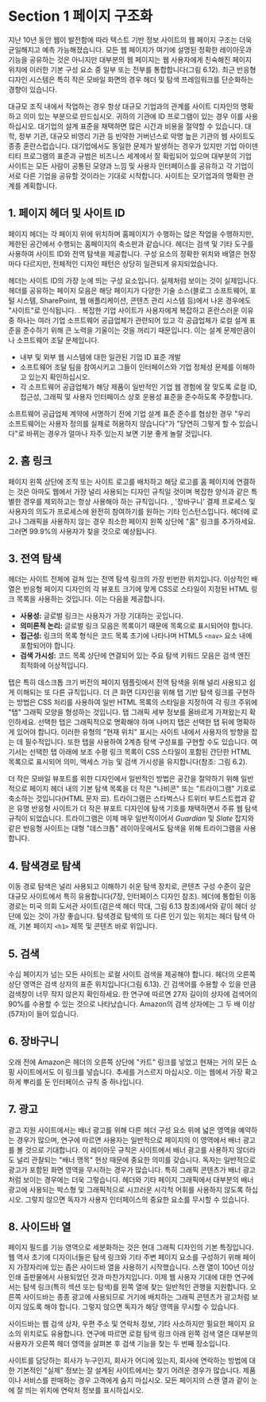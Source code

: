 # Section 1 페이지 구조화

지난 10년 동안 웹이 발전함에 따라 텍스트 기반 정보 사이트의 웹 페이지 구조는 더욱 균일해지고 예측 가능해졌습니다. 모든 웹 페이지가 여기에 설명된 정확한 레이아웃과 기능을 공유하는 것은 아니지만 대부분의 웹 페이지는 웹 사용자에게 친숙해진 페이지 위치에 이러한 기본 구성 요소 중 일부 또는 전부를 통합합니다(그림 6.12). 최근 반응형 디자인 시스템은 특히 작은 모바일 화면의 경우 헤더 및 탐색 프레임워크를 단순화하는 경향이 있습니다.

대규모 조직 내에서 작업하는 경우 항상 대규모 기업과의 관계를 사이트 디자인의 명확하고 의미 있는 부분으로 만드십시오. 귀하의 기관에 ID 프로그램이 있는 경우 이를 사용하십시오. 대기업의 설계 표준을 채택하면 많은 시간과 비용을 절약할 수 있습니다. 대학, 정부 기관, 대규모 비영리 기관 등 빈약한 거버넌스로 악명 높은 기관의 웹 사이트도 종종 혼란스럽습니다. 대기업에서도 동일한 문제가 발생하는 경우가 있지만 기업 아이덴티티 프로그램의 표준과 규범은 비즈니스 세계에서 잘 확립되어 있으며 대부분의 기업 사이트는 모든 사람이 공통된 모양과 느낌 및 사용자 인터페이스를 공유하고 각 기업이 서로 다른 기업을 공유할 것이라는 기대로 시작합니다. 사이트는 모기업과의 명확한 관계를 계획합니다.

## 1. 페이지 헤더 및 사이트 ID

페이지 헤더는 각 페이지 위에 위치하며 홈페이지가 수행하는 많은 작업을 수행하지만, 제한된 공간에서 수행되는 홈페이지의 축소판과 같습니다. 헤더는 검색 및 기타 도구를 사용하여 사이트 ID와 전역 탐색을 제공합니다. 구성 요소의 정확한 위치와 배열은 현장마다 다르지만, 전체적인 디자인 패턴은 상당히 일관되게 유지되었습니다.

헤더는 사이트 ID의 가장 눈에 띄는 구성 요소입니다. 실제처럼 보이는 것이 실제입니다. 헤더를 공유하는 페이지 모음은 해당 페이지가 다양한 기술 소스(블로그 소프트웨어, 포털 시스템, SharePoint, 웹 애플리케이션, 콘텐츠 관리 시스템 등)에서 나온 경우에도 "사이트"로 인식됩니다. . 복잡한 기업 사이트가 사용자에게 복잡하고 혼란스러운 이유 중 하나는 여러 기업 소프트웨어 공급업체가 관련되어 있고 각 공급업체가 로컬 설계 표준을 준수하기 위해 큰 노력을 기울이는 것을 꺼리기 때문입니다. 이는 설계 문제만큼이나 소프트웨어 조달 문제입니다.

- 내부 및 외부 웹 시스템에 대한 일관된 기업 ID 표준 개발
- 소프트웨어 조달 팀을 참여시키고 그들이 인터페이스와 기업 정체성 문제를 이해하고 있는지 확인하십시오.
- 각 소프트웨어 공급업체가 해당 제품이 일반적인 기업 웹 경험에 잘 맞도록 로컬 ID, 접근성, 그래픽 및 사용자 인터페이스 상호 운용성 표준을 준수하도록 주장합니다.

소프트웨어 공급업체 계약에 서명하기 전에 기업 설계 표준 준수를 협상한 경우 "우리 소프트웨어는 사용자 정의를 실제로 허용하지 않습니다"가 "당연히 그렇게 할 수 있습니다"로 바뀌는 경우가 얼마나 자주 있는지 보면 기분 좋게 놀랄 것입니다.

## 2. 홈 링크

페이지 왼쪽 상단에 조직 또는 사이트 로고를 배치하고 해당 로고를 홈 페이지에 연결하는 것은 아마도 웹에서 가장 널리 사용되는 디자인 규칙일 것이며 복잡한 양식과 같은 특별한 경우를 제외하고는 항상 사용해야 하는 규칙입니다. , '장바구니' 결제 프로세스 및 사용자의 의도가 프로세스에 완전히 참여하기를 원하는 기타 인스턴스입니다. 헤더에 로고나 그래픽을 사용하지 않는 경우 최소한 페이지 왼쪽 상단에 "홈" 링크를 추가하세요. 그러면 99.9%의 사용자가 찾을 것으로 예상됩니다.

## 3. 전역 탐색

헤더는 사이트 전체에 걸쳐 있는 전역 탐색 링크의 가장 빈번한 위치입니다. 이상적인 배열은 반응형 페이지 디자인의 각 뷰포트 크기에 맞게 CSS로 스타일이 지정된 HTML 링크 목록을 사용하는 것입니다. 이는 다음을 제공합니다.

- **사용성:** 글로벌 링크는 사용자가 가장 기대하는 곳입니다.
- **의미론적 논리:** 글로벌 링크 모음은 목록이기 때문에 목록으로 표시되어야 합니다.
- **접근성:** 링크의 목록 형식은 코드 목록 초기에 나타나며 HTML5 `<nav>` 요소 내에 포함되어야 합니다.
- **검색 가시성:** 코드 목록 상단에 연결되어 있는 주요 탐색 키워드 모음은 검색 엔진 최적화에 이상적입니다.

탭은 특히 데스크톱 크기 버전의 페이지 템플릿에서 전역 탐색을 위해 널리 사용되고 쉽게 이해되는 또 다른 규칙입니다. 더 큰 화면 디자인을 위해 탭 기반 탐색 링크를 구현하는 방법은 CSS 처리를 사용하여 일반 HTML 목록의 스타일을 지정하여 각 링크 주위에 "탭" 그래픽 모양을 형성하는 것입니다. 탭 그래픽 세부 정보를 올바르게 가져왔는지 확인하세요. 선택한 탭은 그래픽적으로 명확해야 하며 나머지 탭은 선택한 탭 뒤에 명확하게 있어야 합니다. 이러한 유형의 "현재 위치" 표시는 사이트 내에서 사용자의 방향을 잡는 데 필수적입니다. 또한 탭을 사용하여 2계층 탐색 구성표를 구현할 수도 있습니다. 여기서는 선택한 탭 아래에 보조 수평 링크 목록이 CSS 스타일이 포함된 간단한 HTML 목록으로 표시되어 의미, 액세스 가능 및 검색 가시성을 유지합니다(참조: 그림 6.2).

더 작은 모바일 뷰포트를 위한 디자인에서 일반적인 방법은 공간을 절약하기 위해 일반적으로 페이지 헤더 내의 기본 탐색 목록을 더 작은 "나비콘" 또는 "트라이그램" 기호로 축소하는 것입니다(HTML 문자 &#9776;). 트라이그램은 스타벅스나 트위터 부트스트랩과 같은 유명 반응형 사이트가 더 작은 뷰포트 디자인에 탐색 기호를 채택하면서 주류 웹 탐색 규칙이 되었습니다. 트라이그램은 이제 매우 일반적이어서 _Guardian_ 및 _Slate_ 잡지와 같은 반응형 사이트는 대형 "데스크톱" 레이아웃에서도 탐색을 위해 트라이그램을 사용합니다.

## 4. 탐색경로 탐색

이동 경로 탐색은 널리 사용되고 이해하기 쉬운 탐색 장치로, 콘텐츠 구성 수준이 깊은 대규모 사이트에서 특히 유용합니다(7장, 인터페이스 디자인 참조). 헤더에 통합된 이동 경로는 미국 의회 도서관 사이트(검은색 헤더 막대, 그림 6.13 참조)에서와 같이 헤더 상단에 있는 것이 가장 좋습니다. 탐색경로 탐색의 또 다른 인기 있는 위치는 헤더 탐색 아래, 기본 페이지 `<h1>` 제목 및 콘텐츠 바로 위입니다.

## 5. 검색

수십 페이지가 넘는 모든 사이트는 로컬 사이트 검색을 제공해야 합니다. 헤더의 오른쪽 상단 영역은 검색 상자의 표준 위치입니다(그림 6.13). 긴 검색어를 수용할 수 있을 만큼 검색창이 너무 작지 않은지 확인하세요. 한 연구에 따르면 27자 길이의 상자에 검색어의 90%를 수용할 수 있는 것으로 나타났습니다. Amazon의 검색 상자에는 그 두 배 이상(57자)이 들어 있습니다.

## 6. 장바구니

오래 전에 Amazon은 헤더의 오른쪽 상단에 "카트" 링크를 넣었고 현재는 거의 모든 쇼핑 사이트에서도 이 링크를 넣습니다. 추세를 거스르지 마십시오. 이는 웹에서 가장 확고하게 뿌리를 둔 인터페이스 규칙 중 하나입니다.

## 7. 광고

광고 지원 사이트에서는 배너 광고를 위해 다른 헤더 구성 요소 위에 넓은 영역을 예약하는 경우가 많으며, 연구에 따르면 사용자는 일반적으로 페이지의 이 영역에서 배너 광고를 볼 것으로 기대합니다. 이 레이아웃 규칙은 사이트에서 배너 광고를 사용하지 않더라도 널리 관찰되는 "배너 맹목" 현상 때문에 중요한 의미를 갖습니다. 독자는 일반적으로 광고가 포함된 화면 영역을 무시하는 경우가 많습니다. 특히 그래픽 콘텐츠가 배너 광고처럼 보이는 경우에는 더욱 그렇습니다. 헤더와 기타 페이지 그래픽에서 대부분의 배너 광고에 사용되는 박스형 및 그래픽적으로 시끄러운 시각적 어휘를 사용하지 않도록 하십시오. 그렇지 않으면 독자가 사용자 인터페이스의 중요한 요소를 무시할 수 있습니다.

## 8. 사이드바 열

페이지 필드를 기능 영역으로 세분화하는 것은 현대 그래픽 디자인의 기본 특징입니다. 웹 역사 초기에 디자이너들은 탐색 링크와 기타 주변 페이지 요소를 구성하기 위해 페이지 가장자리에 있는 좁은 사이드바 열을 사용하기 시작했습니다. 스캔 열이 100년 이상 인쇄 출판물에서 사용되었던 것과 마찬가지입니다. 이제 웹 사용자 기대에 대한 연구에서는 탐색 링크(특히 섹션 또는 탐색)를 왼쪽 열에 찾는 일반적인 관행을 지원합니다. 오른쪽 사이드바는 종종 광고에 사용되므로 거기에 배치하는 그래픽 콘텐츠가 광고처럼 보이지 않도록 해야 합니다. 그렇지 않으면 독자가 해당 영역을 무시할 수 있습니다.

사이드바는 웹 검색 상자, 우편 주소 및 연락처 정보, 기타 사소하지만 필요한 페이지 요소의 위치로도 유용합니다. 연구에 따르면 로컬 탐색 링크 아래 왼쪽 검색 열은 대부분의 사용자가 오른쪽 헤더 영역을 살펴본 후 검색 기능을 찾는 두 번째 장소입니다.

사이트를 담당하는 회사가 누구인지, 회사가 어디에 있는지, 회사에 연락하는 방법에 대한 기본적인 "실제" 정보는 잘 설계된 사이트에서는 찾기 어려운 경우가 많습니다. 제품이나 서비스를 판매하는 경우 고객에게 숨지 마십시오. 모든 페이지의 스캔 열과 같이 눈에 잘 띄는 위치에 연락처 정보를 표시하십시오.
